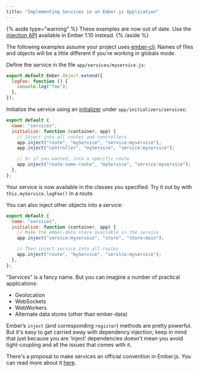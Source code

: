 ```yaml
---
title: "Implementing Services in an Ember.js Application"
---
```


{% aside type="warning" %}
These examples are now out of date. Use the [injection API](http://emberjs.com/blog/2015/02/07/ember-1-10-0-released.html#toc_injected-properties) available in Ember 1.10 instead.
{% /aside %}

The following examples assume your project uses [ember-cli](https://github.com/stefanpenner/ember-cli). Names of files and objects will be a little different if you're working in globals mode.

Define the service in the file `app/services/myservice.js`:

```javascript
export default Ember.Object.extend({
  logFoo: function () {
    console.log("foo");
  },
});
```

Initialize the service using an [initializer](http://emberjs.com/api/classes/Ember.Application.html#toc_initializers) under `app/initializers/services`:

```javascript
export default {
  name: "services",
  initialize: function (container, app) {
    // Inject into all routes and controllers
    app.inject("route", "myService", "service:myservice");
    app.inject("controller", "myService", "service:myservice");

    // Or if you wanted, into a specific route
    app.inject("route:some-route", "myService", "service:myservice");
  },
};
```

Your service is now available in the classes you specified. Try it out by with `this.myService.logFoo()` in a route.

You can also inject other objects into a service:

```javascript
export default {
  name: "services",
  initialize: function (container, app) {
    // Make the ember-data store available in the service
    app.inject("service:myservice", "store", "store:main");

    // Then inject service into all routes
    app.inject("route", "myService", "service:myservice");
  },
};
```

“Services” is a fancy name. But you can imagine a number of practical applications:

- Geolocation
- WebSockets
- WebWorkers
- Alternate data stores (other than ember-data)

Ember’s `inject` (and corresponding `register`) methods are pretty powerful. But it's easy to get carried away with dependency injection; keep in mind that just because you are ‘inject’ dependencies doesn't mean you avoid tight-coupling and all the issues that comes with it.

There's a proposal to make services an official convention in Ember.js. You can read more about it [here](http://discuss.emberjs.com/t/services-a-rumination-on-introducing-a-new-role-into-the-ember-programming-model/4947).
